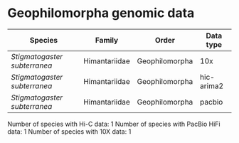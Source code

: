 # Geophilomorpha genomic data

| Species | Family | Order | Data type |
| -- | --- | --- | --- |
| *Stigmatogaster subterranea* | Himantariidae | Geophilomorpha | 10x |
| *Stigmatogaster subterranea* | Himantariidae | Geophilomorpha | hic-arima2 |
| *Stigmatogaster subterranea* | Himantariidae | Geophilomorpha | pacbio |

Number of species with Hi-C data: 1
Number of species with PacBio HiFi data: 1
Number of species with 10X data: 1

